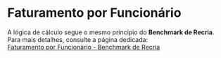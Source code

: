 # **Faturamento por Funcionário**  

A lógica de cálculo segue o mesmo princípio do **Benchmark de Recria**. Para mais detalhes, consulte a página dedicada:  
[Faturamento por Funcionário - Benchmark de Recria](../benchmark_recria/faturamento_por_funcionario.md)